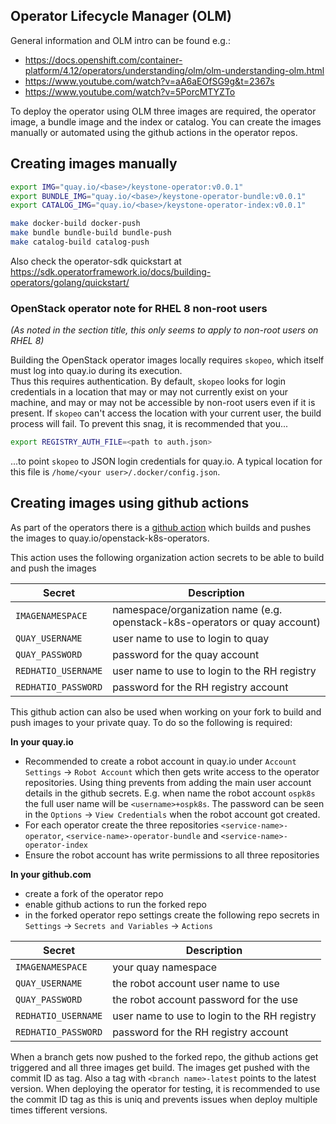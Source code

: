## Operator Lifecycle Manager (OLM)
General information and OLM intro can be found e.g.:

* https://docs.openshift.com/container-platform/4.12/operators/understanding/olm/olm-understanding-olm.html
* https://www.youtube.com/watch?v=aA6aEOfSG9g&t=2367s
* https://www.youtube.com/watch?v=5PorcMTYZTo

To deploy the operator using OLM three images are required, the operator image, a bundle image and the index or catalog. You can create the images manually or automated using the github actions in the operator repos.

## Creating images manually

```bash
export IMG="quay.io/<base>/keystone-operator:v0.0.1"
export BUNDLE_IMG="quay.io/<base>/keystone-operator-bundle:v0.0.1"
export CATALOG_IMG="quay.io/<base>/keystone-operator-index:v0.0.1"

make docker-build docker-push
make bundle bundle-build bundle-push
make catalog-build catalog-push
```

Also check the operator-sdk quickstart at https://sdk.operatorframework.io/docs/building-operators/golang/quickstart/

### OpenStack operator note for RHEL 8 non-root users

_(As noted in the section title, this only seems to apply to non-root users on RHEL 8)_

Building the OpenStack operator images locally requires `skopeo`, which itself must log into quay.io during its execution.  
Thus this requires authentication.  By default, `skopeo` looks for login credentials in a location that may or may not currently 
exist on your machine, and may or may not be accessible by non-root users even if it is present.  If `skopeo` can't access the
location with your current user, the build process will fail.  To prevent this snag, it is recommended that you...
```bash
export REGISTRY_AUTH_FILE=<path to auth.json>
```
...to point `skopeo` to JSON login credentials for quay.io.  A typical location for this file is `/home/<your user>/.docker/config.json`.

## Creating images using github actions

As part of the operators there is a [github action](https://github.com/openstack-k8s-operators/keystone-operator/blob/main/.github/workflows/build-keystone-operator.yaml) which builds and pushes the images to quay.io/openstack-k8s-operators.

This action uses the following organization action secrets to be able to build and push the images

| Secret | Description |
| --- | --- |
| `IMAGENAMESPACE` | namespace/organization name (e.g. openstack-k8s-operators or quay account) |
| `QUAY_USERNAME` | user name to use to login to quay |
| `QUAY_PASSWORD` | password for the quay account |
| `REDHATIO_USERNAME` | user name to use to login to the RH registry |
| `REDHATIO_PASSWORD` | password for the RH registry account |

This github action can also be used when working on your fork to build and push images to your private quay. To do so the following is required:

**In your quay.io**

* Recommended to create a robot account in quay.io under `Account Settings` -> `Robot Account` which then gets write access to the operator repositories. Using thing prevents from adding the main user account details in the github secrets. E.g. when name the robot account `ospk8s` the full user name will be `<username>+ospk8s`. The password can be seen in the `Options` -> `View Credentials` when the robot account got created.
* For each operator create the three repositories `<service-name>-operator`, `<service-name>-operator-bundle` and `<service-name>-operator-index`
* Ensure the robot account has write permissions to all three repositories

**In your github.com**

* create a fork of the operator repo
* enable github actions to run the forked repo
* in the forked operator repo settings create the following repo secrets in `Settings` -> `Secrets and Variables` -> `Actions`

| Secret | Description |
| --- | --- |
| `IMAGENAMESPACE` | your quay namespace |
| `QUAY_USERNAME` | the robot account user name to use |
| `QUAY_PASSWORD` | the robot account password for the use |
| `REDHATIO_USERNAME` | user name to use to login to the RH registry |
| `REDHATIO_PASSWORD` | password for the RH registry account |

When a branch gets now pushed to the forked repo, the github actions get triggered and all three images get build. The images get pushed with the commit ID as tag. Also a tag with `<branch name>-latest` points to the latest version. When deploying the operator for testing, it is recommended to use the commit ID tag as this is uniq and prevents issues when deploy multiple times tifferent versions.

